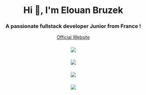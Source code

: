 <br>
<h1 align="center"> Hi 👋, I'm Elouan Bruzek </h1>
<h3 align="center"> A passionate fullstack developer Junior from France ! </h3>

<p align="center">
  <a href="https://elouanbruzek.me/">Official Website</a>
</p>

###

  [//]: <> (<img height="85" src="https://discord.c99.nl/widget/theme-1/254267330689761281.png"  />)

###

<div align="center">
  <img src="https://github-widgetbox.vercel.app/api/profile?username=AloneDay-91&data=followers,repositories,stars,commits&theme=viridescent" />
</div>

###

<div align="center">
  <img src="https://github-widgetbox.vercel.app/api/skills?languages=js,php,python,html,css,cpp,bash,json,mysql,powershell,sass,markdown,tailwindcss,react,nextjs,nodejs,vuejs,git,mongodb,bootstrap,express&theme=viridescent" />
</div>

###

 [//]: <> (<img src="https://profile-readme-generator.com/assets/snake.svg" alt="Snake animation" />)


###

<div align="center">
  <img src="https://github-readme-activity-graph.vercel.app/graph?username=AloneDay-91&theme=github-compact"  />
</div>

###

<div align="center">
  <img src="https://visitor-badge.laobi.icu/badge?page_id=AloneDay-91.AloneDay-91&left_color=blueviolet"  />
</div>

###
